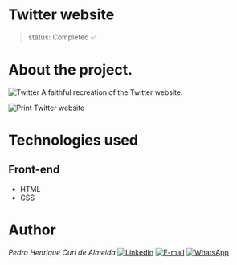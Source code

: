 # Twitter website
>status: Completed ✅

# About the project.
![Twitter](https://img.shields.io/badge/Twitter-1DA1F2?style=for-the-badge&logo=twitter&logoColor=white) A faithful recreation of the Twitter website.

![Print Twitter website](https://github.com/PedroCuri88/Twitter---Website/assets/174622769/49df52df-55f8-4de4-b71c-5d94b3cc23ee)

# Technologies used
## Front-end
- HTML
- CSS

# Author
*Pedro Henrique Curi de Almeida* [![LinkedIn](https://img.shields.io/badge/LinkedIn-0077B5?style=for-the-badge&logo=linkedin&logoColor=white)](https://www.linkedin.com/in/pedrocuri/) 
[![E-mail](https://img.shields.io/badge/Gmail-D14836?style=for-the-badge&logo=gmail&logoColor=white)](mailto:pedrohenriqueafa@gmail.com) 
[![WhatsApp](https://img.shields.io/badge/WhatsApp-25D366?style=for-the-badge&logo=whatsapp&logoColor=white)](https://wa.me/+5521982696426?text=Ol%C3%A1%2FHi%2FHola%2FHallo%2F%E4%BD%A0%E5%A5%BD%2FBonjour)
